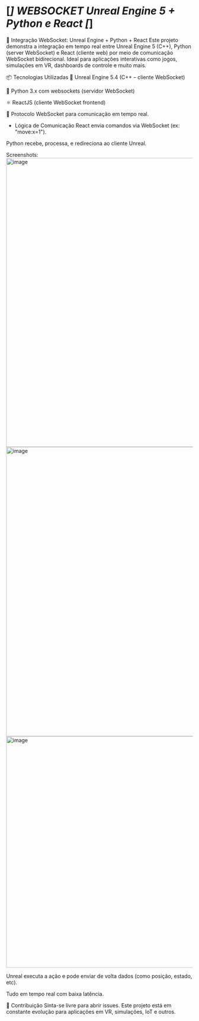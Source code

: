 # [*] WEBSOCKET Unreal Engine 5 + Python e React [*]

🔗 Integração WebSocket: Unreal Engine + Python + React
Este projeto demonstra a integração em tempo real entre Unreal Engine 5 (C++), Python (server WebSocket) e React (cliente web) por meio de comunicação WebSocket bidirecional. Ideal para aplicações interativas como jogos, simulações em VR, dashboards de controle e muito mais.

📦 Tecnologias Utilizadas
🧠 Unreal Engine 5.4 (C++ – cliente WebSocket)

🐍 Python 3.x com websockets (servidor WebSocket)

⚛️ ReactJS (cliente WebSocket frontend)

🔄 Protocolo WebSocket para comunicação em tempo real.

- Lógica de Comunicação
React envia comandos via WebSocket (ex: "move:x=1").

Python recebe, processa, e redireciona ao cliente Unreal.

Screenshots: <img width="1494" height="778" alt="image" src="https://github.com/user-attachments/assets/8409ac01-7d5b-401a-8e8c-144a058c317e" />
<img width="1513" height="779" alt="image" src="https://github.com/user-attachments/assets/270ecc85-d2f0-4724-ab03-3a8cbad91076" />
<img width="1495" height="623" alt="image" src="https://github.com/user-attachments/assets/94dcaa5c-c9d1-425e-9ae0-c6ade10ed6ea" />


Unreal executa a ação e pode enviar de volta dados (como posição, estado, etc).

Tudo em tempo real com baixa latência.

🤝 Contribuição
Sinta-se livre para abrir issues. Este projeto está em constante evolução para aplicações em VR, simulações, IoT e outros.
